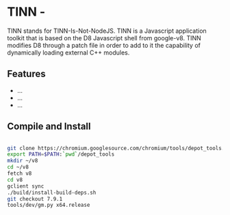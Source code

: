 # TINN - 
TINN stands for TINN-Is-Not-NodeJS. 
TINN is a Javascript application toolkit that is based on the D8 Javascript shell from google-v8. TINN modifies D8 through a patch
file in order to add to it the capability of dynamically loading external C++ modules. 

## Features

* ...
* ...
* ...

## Compile and Install

```sh

git clone https://chromium.googlesource.com/chromium/tools/depot_tools.git
export PATH=$PATH:`pwd`/depot_tools
mkdir ~/v8
cd ~/v8
fetch v8
cd v8
gclient sync
./build/install-build-deps.sh
git checkout 7.9.1
tools/dev/gm.py x64.release




```
